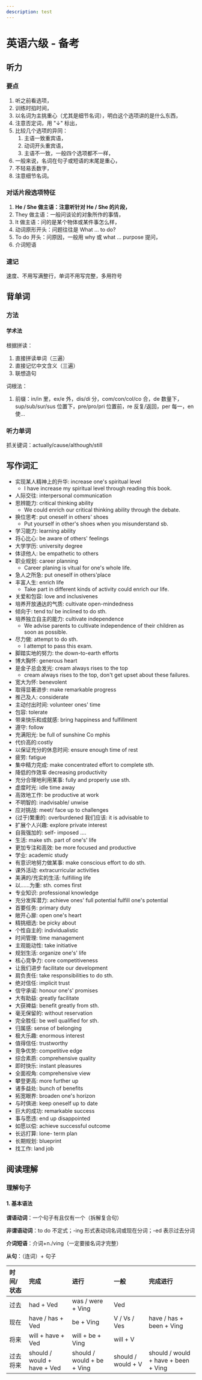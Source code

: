 ```yaml
---
description: test
---
```


# 英语六级 - 备考

## 听力

### 要点

1. 听之前看选项，
2. 训练时掐时间，
3. 以名词为主挑重心（尤其是细节名词），明白这个选项讲的是什么东西，
4. 注意否定词，用 "↓" 标出，
5. 比较几个选项的异同：
   1. 主语一致重宾语，
   2. 动词开头重宾语，
   3. 主语不一致，一般四个选项都不一样，
6. 一般来说，名词在句子或短语的末尾是重心，
7. 不轻易丢数字，
8. 注意细节名词。

### 对话片段选项特征

1. **He / She 做主语：注意听针对 He / She 的片段，**
2. They 做主语：一般问谈论的对象所作的事情，
3. It 做主语：问的是某个物体或某件事怎么样，
4. 动词原形开头：问题往往是 What … to do?
5. To do 开头：问原因，一般用 why 或 what … purpose 提问，
6. 介词短语

### 速记

速度、不用写满整行，单词不用写完整，多用符号





## 背单词

### 方法

#### 学术法

根据拼读：

1. 直接拼读单词（三遍）
2. 直接记忆中文含义（三遍）
3. 联想造句

词根法：

1. 前缀：in/in 里，ex/e 外，dis/di 分，com/con/col/co 合，de 数量下，sup/sub/sur/sus 位置下，pre/pro/pri 位置前，re 反复/返回，per 每一，en 使…

### 听力单词

抓关键词：actually/cause/although/still

## 写作词汇

* 实现某人精神上的升华: increase one's spiritual level
  * I have increase my spiritual level through reading this book.
* 人际交往: interpersonal communication
* 思辨能力: critical thinking ability 
  * We could enrich our critical thinking ability through the debate.
* 换位思考: put oneself in others' shoes
  * Put yourself in other's shoes when you misunderstand sb.
* 学习能力: learning ability 
* 将心比心: be aware of others' feelings
* 大学学历: university degree 
* 体谅他人: be empathetic to others
* 职业规划: career planning 
  * Career planing is vitual for one's whole life.
* 急人之所急: put oneself in others'place
* 丰富人生: enrich life 
  * Take part in different kinds of activity could enrich our life.
* 关爱和包容: love and inclusivenes
* 培养开放通达的气质: cultivate open-mindedness
* 倾向于: tend to/ be inclined to do sth.
* 培养独立自主的能力: cultivate independence
  * We advise parents to cultivate independence of their children as soon as possible.
* 尽力做: attempt to do sth. 
  * I attempt to pass this exam.
* 脚踏实地的努力: the down-to-earth efforts 
* 博大胸怀: generous heart 
* 是金子总会发光: cream always rises to the top 
  * cream always rises to the top, don't get upset about these failures.
* 宽大为怀: benevolent 
* 取得显著进步: make remarkable progress 
* 推己及人: considerate 
* 主动付出时间: volunteer ones' time 
* 包容: tolerate
* 带来快乐和成就感: bring happiness and fulfillment 
* 遵守: follow 
* 充满阳光: be full of sunshine Co mphis 
* 代价高的:costly 
* 以保证充分的休息时间: ensure enough time of rest 
* 疲劳: fatigue 
* 集中精力完成: make concentrated effort to complete sth.
* 降低的作效率 decreasing productivity
* 充分合理地利用某事: fully and properly use sth. 
* 虚度时光: idle time away 
* 高效地工作: be productive at work 
* 不明智的: inadvisable/ unwise 
* 应对挑战: meet/ face up to challenges 
* \(过于\)繁重的: overburdened 我们应该: it is advisable to 
* 扩展个人兴趣: explore private interest
* 自我强加的: self- imposed ….
* 生活: make sth. part of one's' life
* 更加专注和高效: be more focused and productive 
* 学业: academic study 
* 有意识地努力做某事: make conscious effort to do sth.
* 课外活动: extracurricular activities
* 美满的/充实的生活: fulfilling life 
* 以……为重: sth. comes first
* 专业知识: professional knowledge
* 充分发挥潜力: achieve ones' full potential fulfill one's potential
* 首要任务: primary duty
* 敞开心扉: open one's heart
* 精挑细选: be picky about
* 个性自主的: individualistic
* 时间管理: time management
* 主观能动性: take initiative
* 规划生活: organize one's' life
* 核心竞争力: core competitiveness
* 让我们进步 facilitate our development
* 肩负责任: take responsibilities to do sth.
* 绝对信任: implicit trust
* 信守承诺: honour one's' promises
* 大有助益: greatly facilitate
* 大获裨益: benefit greatly from sth.
* 毫无保留的: without reservation
* 完全胜任: be well qualified for sth.
* 归属感: sense of belonging
* 极大乐趣: enormous interest
* 值得信任: trustworthy
* 竞争优势: competitive edge
* 综合素质: comprehensive quality
* 即时快乐: instant pleasures
* 全面视角: comprehensive view
* 攀登更高: more further up
* 诸多益处: bunch of benefits
* 拓宽眼界: broaden one's horizon
* 与时俱进: keep oneself up to date
* 巨大的成功: remarkable success
* 事与愿违: end up disappointed
* 如愿以偿: achieve successful outcome
* 长远打算: lone- term plan
* 长期规划: blueprint
* 找工作: land job

## 阅读理解

### 理解句子

#### 1. 基本语法

**谓语动词**：一个句子有且仅有一个（拆解复合句）

**非谓语动词**：to do 不定式；-ing 形式表动词名词或现在分词；-ed 表示过去分词

**介词短语**：介词+n./ving（一定要接名词才完整）

**从句**：（连词）+ 句子

| 时间/状态 | 完成 | 进行 | 一般 | 完成进行 |
| :--- | :--- | :--- | :--- | :--- |
| 过去 | had + Ved | was / were + Ving | Ved |  |
| 现在 | have / has + Ved | be + Ving | V / Vs / Ves | have / has + been + Ving |
| 将来 | will + have + Ved | will + be + Ving | will + V |  |
| 过去将来 | should / would + have + Ved | should / would + be + Ving | should / would + V | should / would + have + been + Ving |





